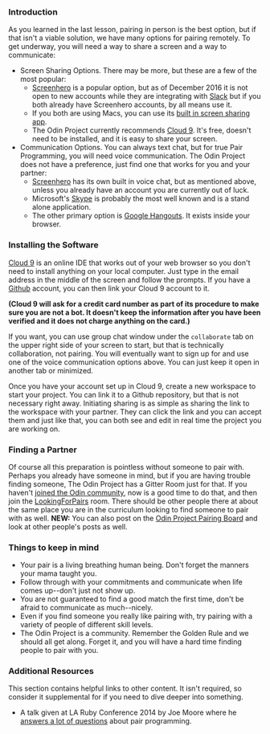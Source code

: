 ### Introduction

As you learned in the last lesson, pairing in person is the best option, but if that isn't a viable solution, we have many options for pairing remotely. To get underway, you will need a way to share a screen and a way to communicate:

* Screen Sharing Options. There may be more, but these are a few of the most popular:
  * [Screenhero](https://screenhero.com/) is a popular option, but as of December 2016 it is not open to new accounts while they are integrating with [Slack](https://slack.com/) but if you both already have Screenhero accounts, by all means use it.
  * If you both are using Macs, you can use its [built in screen sharing app](https://support.apple.com/kb/PH18686).  
  * The Odin Project currently recommends [Cloud 9](https://c9.io). It's free, doesn't need to be installed, and it is easy to share your screen.
* Communication Options. You can always text chat, but for true Pair Programming, you will need voice communication. The Odin Project does not have a preference, just find one that works for you and your partner:
  * [Screenhero](https://screenhero.com/) has its own built in voice chat, but as mentioned above, unless you already have an account you are currently out of luck.
  * Microsoft's [Skype](https://www.skype.com/) is probably the most well known and is a stand alone application.
  * The other primary option is [Google Hangouts](https://hangouts.google.com/). It exists inside your browser.  


### Installing the Software

  [Cloud 9](https://c9.io) is an online IDE that works out of your web browser so you don't need to install anything on your local computer. Just type in the email address in the middle of the screen and follow the prompts. If you have a [Github](https://github.com/) account, you can then link your Cloud 9 account to it.

**(Cloud 9 will ask for a credit card number as part of its procedure to make sure you are not a bot. It doesn't keep the information after you have been verified and it does not charge anything on the card.)**

  If you want, you can use group chat window under the `collaborate` tab on the upper right side of your screen to start, but that is technically collaboration, not pairing. You will eventually want to sign up for and use one of the voice communication options above. You can just keep it open in another tab or minimized.

  Once you have your account set up in Cloud 9, create a new workspace to start your project. You can link it to a Github repository, but that is not necessary right away. Initiating sharing is as simple as sharing the link to the workspace with your partner. They can click the link and you can accept them and just like that, you can both see and edit in real time the project you are working on.


### Finding a Partner

Of course all this preparation is pointless without someone to pair with. Perhaps you already have someone in mind, but if you are having trouble finding someone, The Odin Project has a Gitter Room just for that. If you haven't [joined the Odin community](http://www.theodinproject.com/courses/web-development-101/lessons/join-the-odin-community), now is a good time to do that, and then join the [LookingForPairs](https://gitter.im/TheOdinProject/LookingForPairs) room. There should be other people there at about the same place you are in the curriculum looking to find someone to pair with as well. **NEW:** You can also post on the [Odin Project Pairing Board](https://gitter.im/TheOdinProject/topics/topic/586caf7b058ca96737c6fefa/pairing-board) and look at other people's posts as well.

### Things to keep in mind
* Your pair is a living breathing human being. Don't forget the manners your mama taught you.
* Follow through with your commitments and communicate when life comes up--don't just not show up.
* You are not guaranteed to find a good match the first time, don't be afraid to communicate as much--nicely.
* Even if you find someone you really like pairing with, try pairing with a variety of people of different skill levels.
* The Odin Project is a community. Remember the Golden Rule and we should all get along. Forget it, and you will have a hard time finding people to pair with you.


### Additional Resources
This section contains helpful links to other content. It isn't required, so consider it supplemental for if you need to dive deeper into something.

* A talk given at LA Ruby Conference 2014 by Joe Moore where he [answers a lot of questions](https://www.youtube.com/watch?v=rIcUXcyC6BA) about pair programming.
